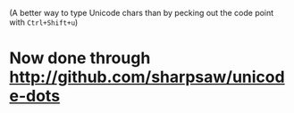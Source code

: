 (A better way to type Unicode chars than by pecking out the code point with
`Ctrl+Shift+u`)

Now done through http://github.com/sharpsaw/unicode-dots
========================================================
